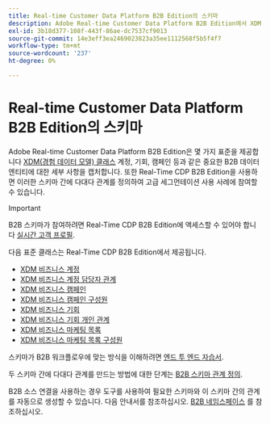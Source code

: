```yaml
---
title: Real-time Customer Data Platform B2B Edition의 스키마
description: Adobe Real-time Customer Data Platform B2B Edition에서 XDM(Experience Data Model) 스키마의 역할에 대한 개요입니다.
exl-id: 3b18d377-108f-443f-86ae-dc7537cf9013
source-git-commit: 14e3eff3ea2469023823a35ee1112568f5b5f4f7
workflow-type: tm+mt
source-wordcount: '237'
ht-degree: 0%

---
```


# Real-time Customer Data Platform B2B Edition의 스키마

Adobe Real-time Customer Data Platform B2B Edition은 몇 가지 표준을 제공합니다 [XDM(경험 데이터 모델) 클래스](../../xdm/schema/composition.md#class) 계정, 기회, 캠페인 등과 같은 중요한 B2B 데이터 엔티티에 대한 세부 사항을 캡처합니다. 또한 Real-Time CDP B2B Edition을 사용하면 이러한 스키마 간에 다대다 관계를 정의하여 고급 세그먼테이션 사용 사례에 참여할 수 있습니다.

>[!IMPORTANT]
>
>B2B 스키마가 참여하려면 Real-Time CDP B2B Edition에 액세스할 수 있어야 합니다 [실시간 고객 프로필](../../profile/home.md).

다음 표준 클래스는 Real-Time CDP B2B Edition에서 제공됩니다.

* [XDM 비즈니스 계정](../../xdm/classes/b2b/business-account.md)
* [XDM 비즈니스 계정 담당자 관계](../../xdm/classes/b2b/business-account-person-relation.md)
* [XDM 비즈니스 캠페인](../../xdm/classes/b2b/business-campaign.md)
* [XDM 비즈니스 캠페인 구성원](../../xdm/classes/b2b/business-campaign-members.md)
* [XDM 비즈니스 기회](../../xdm/classes/b2b/business-opportunity.md)
* [XDM 비즈니스 기회 개인 관계](../../xdm/classes/b2b/business-opportunity-person-relation.md)
* [XDM 비즈니스 마케팅 목록](../../xdm/classes/b2b/business-marketing-list.md)
* [XDM 비즈니스 마케팅 목록 구성원](../../xdm/classes/b2b/business-marketing-list-members.md)

스키마가 B2B 워크플로우에 맞는 방식을 이해하려면 [엔드 투 엔드 자습서](../b2b-tutorial.md).

두 스키마 간에 다대다 관계를 만드는 방법에 대한 단계는 [B2B 스키마 관계 정의](../../xdm/tutorials/relationship-b2b.md).

B2B 소스 연결을 사용하는 경우 도구를 사용하여 필요한 스키마와 이 스키마 간의 관계를 자동으로 생성할 수 있습니다. 다음 안내서를 참조하십시오. [B2B 네임스페이스](../../sources/connectors/adobe-applications/marketo/marketo-namespaces.md) 를 참조하십시오.
